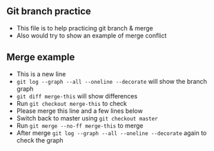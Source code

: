 ## Git branch practice

* This file is to help practicing git branch & merge
* Also would try to show an example of merge conflict

## Merge example

* This is a new line
* `git log --graph --all --oneline --decorate` will show the branch graph
* `git diff merge-this` will show differences 
* Run `git checkout merge-this` to check
* Please merge this line and a few lines below
* Switch back to master using `git checkout master`
* Run `git merge --no-ff merge-this` to merge
* After merge `git log --graph --all --oneline --decorate` again to check the graph
